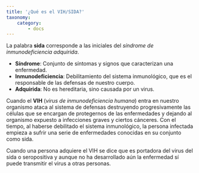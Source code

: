 ```yaml
---
title: '¿Qué es el VIH/SIDA?'
taxonomy:
    category:
        - docs
---
```


La palabra **sida** corresponde a las iniciales del _síndrome de inmunodeficiencia adquirida_.

* **Síndrome**: Conjunto de síntomas y signos que caracterizan una enfermedad.
* **Inmunodeficiencia**: Debilitamiento del sistema inmunológico, que es el responsable de las defensas de nuestro cuerpo.
* **Adquirida**: No es hereditaria, sino causada por un virus.

Cuando el **VIH** (_virus de inmunodeficiencia humana_) entra en nuestro organismo ataca al sistema de defensas destruyendo progresivamente las células que se encargan de protegernos de las enfermedades y dejando al organismo expuesto a infecciones graves y ciertos cánceres. Con el tiempo, al haberse debilitado el sistema inmunológico, la persona infectada empieza a sufrir una serie de enfermedades conocidas en su conjunto como sida.

Cuando una persona adquiere el VIH se dice que es portadora del virus del sida o seropositiva y aunque no ha desarrollado aún la enfermedad sí puede transmitir el virus a otras personas.